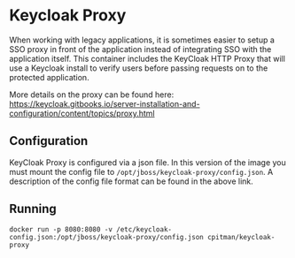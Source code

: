 Keycloak Proxy
==============

When working with legacy applications, it is sometimes easier to setup a SSO proxy in front of the application instead of integrating SSO with the application itself. This container includes the KeyCloak HTTP Proxy that will use a Keycloak install to verify users before passing requests on to the protected application.

More details on the proxy can be found here: https://keycloak.gitbooks.io/server-installation-and-configuration/content/topics/proxy.html

Configuration
-------------

KeyCloak Proxy is configured via a json file. In this version of the image you must mount the config file to `/opt/jboss/keycloak-proxy/config.json`. A description of the config file format can be found in the above link.

Running
-------

    docker run -p 8080:8080 -v /etc/keycloak-config.json:/opt/jboss/keycloak-proxy/config.json cpitman/keycloak-proxy
